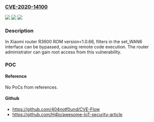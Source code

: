 ### [CVE-2020-14100](https://cve.mitre.org/cgi-bin/cvename.cgi?name=CVE-2020-14100)
![](https://img.shields.io/static/v1?label=Product&message=Xiaomi%20router%20R3600&color=blue)
![](https://img.shields.io/static/v1?label=Version&message=ROM%20version%3C1.0.66%2Cfixed%3AUpgrade%20ROM%20Version%20%3D1.0.66%20&color=brightgreen)
![](https://img.shields.io/static/v1?label=Vulnerability&message=remote%20code%20execution&color=brightgreen)

### Description

In Xiaomi router R3600 ROM version<1.0.66, filters in the set_WAN6 interface can be bypassed, causing remote code execution. The router administrator can gain root access from this vulnerability.

### POC

#### Reference
No PoCs from references.

#### Github
- https://github.com/404notf0und/CVE-Flow
- https://github.com/H4lo/awesome-IoT-security-article

